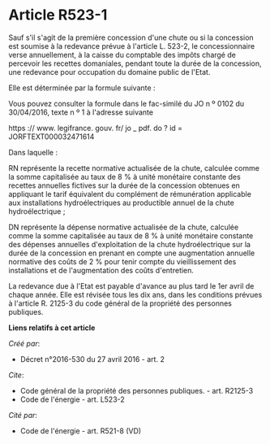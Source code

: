# Article R523-1

Sauf s'il s'agit de la première concession d'une chute ou si la concession est soumise à la redevance prévue à l'article L.
523-2, le concessionnaire verse annuellement, à la caisse du comptable des impôts chargé de percevoir les recettes
domaniales, pendant toute la durée de la concession, une redevance pour occupation du domaine public de l'Etat. 

Elle est déterminée par la formule suivante : 

Vous pouvez consulter la formule dans le fac-similé du JO n º 0102 du 30/04/2016, texte n º 1 à l'adresse suivante 

https :// www. legifrance. gouv. fr/ jo _ pdf. do ? id = JORFTEXT000032471614 

Dans laquelle : 

RN représente la recette normative actualisée de la chute, calculée comme la somme capitalisée au taux de 8 % à unité
monétaire constante des recettes annuelles fictives sur la durée de la concession obtenues en appliquant le tarif équivalent
du complément de rémunération applicable aux installations hydroélectriques au productible annuel de la chute
hydroélectrique ; 

DN représente la dépense normative actualisée de la chute, calculée comme la somme capitalisée au taux de 8 % à unité
monétaire constante des dépenses annuelles d'exploitation de la chute hydroélectrique sur la durée de la concession en
prenant en compte une augmentation annuelle normative des coûts de 2 % pour tenir compte du vieillissement des installations
et de l'augmentation des coûts d'entretien. 

La redevance due à l'Etat est payable d'avance au plus tard le 1er avril de chaque année. Elle est révisée tous les dix ans,
dans les conditions prévues à l'article R. 2125-3 du code général de la propriété des personnes publiques.

**Liens relatifs à cet article**

_Créé par_:

  - Décret n°2016-530 du 27 avril 2016 - art. 2

_Cite_:

  - Code général de la propriété des personnes publiques. - art. R2125-3
  - Code de l'énergie - art. L523-2

_Cité par_:

  - Code de l'énergie - art. R521-8 (VD)
